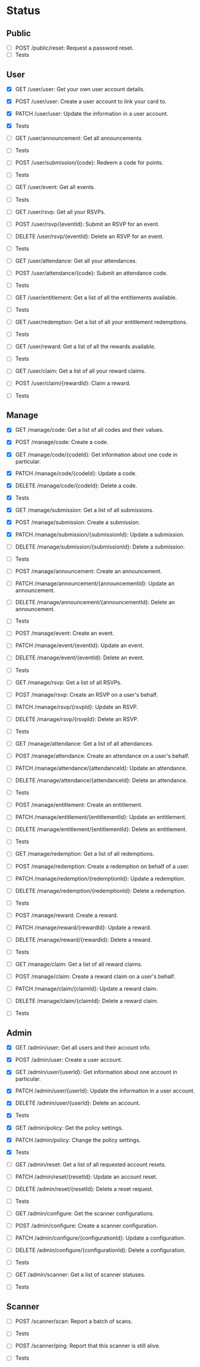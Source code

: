 # Status

## Public

- [ ] POST /public/reset: Request a password reset.
- [ ] Tests

## User

- [x] GET /user/user: Get your own user account details.
- [x] POST /user/user: Create a user account to link your card to.
- [x] PATCH /user/user: Update the information in a user account.
- [x] Tests

- [ ] GET /user/announcement: Get all announcements.
- [ ] Tests

- [ ] POST /user/submission/{code}: Redeem a code for points.
- [ ] Tests

- [ ] GET /user/event: Get all events.
- [ ] Tests

- [ ] GET /user/rsvp: Get all your RSVPs.
- [ ] POST /user/rsvp/{eventId}: Submit an RSVP for an event.
- [ ] DELETE /user/rsvp/{eventId}: Delete an RSVP for an event.
- [ ] Tests

- [ ] GET /user/attendance: Get all your attendances.
- [ ] POST /user/attendance/{code}: Submit an attendance code.
- [ ] Tests

- [ ] GET /user/entitlement: Get a list of all the entitlements available.
- [ ] Tests

- [ ] GET /user/redemption: Get a list of all your entitlement redemptions.
- [ ] Tests

- [ ] GET /user/reward: Get a list of all the rewards available.
- [ ] Tests

- [ ] GET /user/claim: Get a list of all your reward claims.
- [ ] POST /user/claim/{rewardId}: Claim a reward.
- [ ] Tests

## Manage

- [x] GET /manage/code: Get a list of all codes and their values.
- [x] POST /manage/code: Create a code.
- [x] GET /manage/code/{codeId}: Get information about one code in particular.
- [x] PATCH /manage/code/{codeId}: Update a code.
- [x] DELETE /manage/code/{codeId}: Delete a code.
- [x] Tests

- [x] GET /manage/submission: Get a list of all submissions.
- [x] POST /manage/submission: Create a submission.
- [x] PATCH /manage/submission/{submissionId}: Update a submission.
- [ ] DELETE /manage/submission/{submissionId}: Delete a submission.
- [ ] Tests

- [ ] POST /manage/announcement: Create an announcement.
- [ ] PATCH /manage/announcement/{announcementId}: Update an announcement.
- [ ] DELETE /manage/announcement/{announcementId}: Delete an announcement.
- [ ] Tests

- [ ] POST /manage/event: Create an event.
- [ ] PATCH /manage/event/{eventId}: Update an event.
- [ ] DELETE /manage/event/{eventId}: Delete an event.
- [ ] Tests

- [ ] GET /manage/rsvp: Get a list of all RSVPs.
- [ ] POST /manage/rsvp: Create an RSVP on a user's behalf.
- [ ] PATCH /manage/rsvp/{rsvpId}: Update an RSVP.
- [ ] DELETE /manage/rsvp/{rsvpId}: Delete an RSVP.
- [ ] Tests

- [ ] GET /manage/attendance: Get a list of all attendances.
- [ ] POST /manage/attendance: Create an attendance on a user's behalf.
- [ ] PATCH /manage/attendance/{attendanceId}: Update an attendance.
- [ ] DELETE /manage/attendance/{attendanceId}: Delete an attendance.
- [ ] Tests

- [ ] POST /manage/entitlement: Create an entitlement.
- [ ] PATCH /manage/entitlement/{entitlementId}: Update an entitlement.
- [ ] DELETE /manage/entitlement/{entitlementId}: Delete an entitlement.
- [ ] Tests

- [ ] GET /manage/redemption: Get a list of all redemptions.
- [ ] POST /manage/redemption: Create a redemption on behalf of a user.
- [ ] PATCH /manage/redemption/{redemptionId}: Update a redemption.
- [ ] DELETE /manage/redemption/{redemptionId}: Delete a redemption.
- [ ] Tests

- [ ] POST /manage/reward: Create a reward.
- [ ] PATCH /manage/reward/{rewardId}: Update a reward.
- [ ] DELETE /manage/reward/{rewardId}: Delete a reward.
- [ ] Tests

- [ ] GET /manage/claim: Get a list of all reward claims.
- [ ] POST /manage/claim: Create a reward claim on a user's behalf.
- [ ] PATCH /manage/claim/{claimId}: Update a reward claim.
- [ ] DELETE /manage/claim/{claimId}: Delete a reward claim.
- [ ] Tests

## Admin

- [x] GET /admin/user: Get all users and their account info.
- [x] POST /admin/user: Create a user account.
- [x] GET /admin/user/{userId}: Get information about one account in particular.
- [x] PATCH /admin/user/{userId}: Update the information in a user account.
- [x] DELETE /admin/user/{userId}: Delete an account.
- [x] Tests

- [x] GET /admin/policy: Get the policy settings.
- [x] PATCH /admin/policy: Change the policy settings.
- [x] Tests

- [ ] GET /admin/reset: Get a list of all requested account resets.
- [ ] PATCH /admin/reset/{resetId}: Update an account reset.
- [ ] DELETE /admin/reset/{resetId}: Delete a reset request.
- [ ] Tests

- [ ] GET /admin/configure: Get the scanner configurations.
- [ ] POST /admin/configure: Create a scanner configuration.
- [ ] PATCH /admin/configure/{configurationId}: Update a configuration.
- [ ] DELETE /admin/configure/{configurationId}: Delete a configuration.
- [ ] Tests

- [ ] GET /admin/scanner: Get a list of scanner statuses.
- [ ] Tests

## Scanner

- [ ] POST /scanner/scan: Report a batch of scans.
- [ ] Tests

- [ ] POST /scanner/ping: Report that this scanner is still alive.
- [ ] Tests
